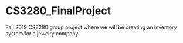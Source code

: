 # CS3280_FinalProject
Fall 2019 CS3280 group project where we will be creating an inventory system for a jewelry company
